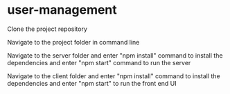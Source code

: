 # user-management

Clone the project repository

Navigate to the project folder in command line

Navigate to the server folder and enter "npm install" command to install the dependencies and enter "npm start" command to run the server

Navigate to the client folder and enter "npm install" command to install the dependencies and enter "npm start" to run the front end UI
